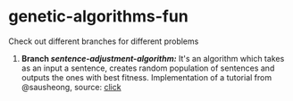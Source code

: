 # genetic-algorithms-fun
Check out different branches for different problems

1. **Branch *sentence-adjustment-algorithm:***
  It's an algorithm which takes as an input a sentence, creates random population of sentences and outputs the ones with best fitness. Implementation of a tutorial from @sausheong, source: [click](https://sausheong.github.io/posts/a-gentle-introduction-to-genetic-algorithms/)
